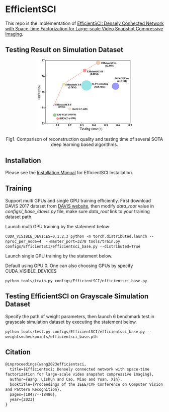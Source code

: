# EfficientSCI
This repo is the implementation of [EfficientSCI: Densely Connected Network with Space-time Factorization for
Large-scale Video Snapshot Compressive Imaging](https://openaccess.thecvf.com/content/CVPR2023/html/Wang_EfficientSCI_Densely_Connected_Network_With_Space-Time_Factorization_for_Large-Scale_Video_CVPR_2023_paper.html).

## Testing Result on Simulation Dataset
<div align="center">
  <img src="docs/psnr_time.png" width=60% />  
  
  Fig1. Comparison of reconstruction quality and testing time of several SOTA deep learning based algorithms.
</div>

## Installation
Please see the [Installation Manual](docs/install.md) for EfficientSCI Installation. 

## Training 
Support multi GPUs and single GPU training efficiently. First download DAVIS 2017 dataset from [DAVIS website](https://davischallenge.org/), then modify *data_root* value in *configs/\_base_/davis.py* file, make sure *data_root* link to your training dataset path.

Launch multi GPU training by the statement below:

```
CUDA_VISIBLE_DEVICES=0,1,2,3 python -m torch.distributed.launch --nproc_per_node=4  --master_port=3278 tools/train.py configs/EfficientSCI/efficientsci_base.py --distributed=True
```

Launch single GPU training by the statement below.

Default using GPU 0. One can also choosing GPUs by specify CUDA_VISIBLE_DEVICES

```
python tools/train.py configs/EfficientSCI/efficientsci_base.py
```

## Testing EfficientSCI on Grayscale Simulation Dataset 
Specify the path of weight parameters, then launch 6 benchmark test in grayscale simulation dataset by executing the statement below.

```
python tools/test.py configs/EfficientSCI/efficientsci_base.py --weights=checkpoints/efficientsci_base.pth
```


## Citation

```
@inproceedings{wang2023efficientsci,
  title={Efficientsci: Densely connected network with space-time factorization for large-scale video snapshot compressive imaging},
  author={Wang, Lishun and Cao, Miao and Yuan, Xin},
  booktitle={Proceedings of the IEEE/CVF Conference on Computer Vision and Pattern Recognition},
  pages={18477--18486},
  year={2023}
}
```
